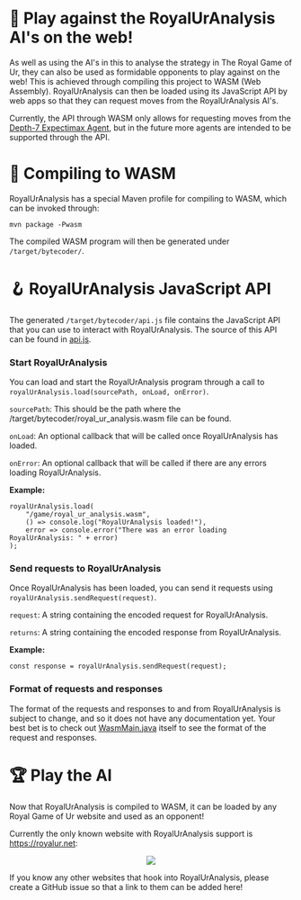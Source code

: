 # 🤖 Play against the RoyalUrAnalysis AI's on the web!
As well as using the AI's in this to analyse the strategy in The Royal
Game of Ur, they can also be used as formidable opponents to play against
on the web! This is achieved through compiling this project to WASM
(Web Assembly). RoyalUrAnalysis can then be loaded using its JavaScript API
by web apps so that they can request moves from the RoyalUrAnalysis AI's.

Currently, the API through WASM only allows for requesting moves from
the [Depth-7 Expectimax Agent](/docs/Agents.md#-the-expectimax-agent-),
but in the future more agents are intended to be supported through the API.


# 🏁 Compiling to WASM
RoyalUrAnalysis has a special Maven profile for compiling to WASM,
which can be invoked through:
```
mvn package -Pwasm
```
The compiled WASM program will then be generated under `/target/bytecoder/`.


# 🪝 RoyalUrAnalysis JavaScript API
The generated `/target/bytecoder/api.js` file contains the JavaScript API
that you can use to interact with RoyalUrAnalysis. The source of this
API can be found in [api.js](/src/main/java/com/sothatsit/royalur/browser/api.js).

### Start RoyalUrAnalysis
You can load and start the RoyalUrAnalysis program through a call to
`royalUrAnalysis.load(sourcePath, onLoad, onError)`.

`sourcePath`: This should be the path where the
/target/bytecoder/royal_ur_analysis.wasm file can be found.

`onLoad`: An optional callback that will be called once
RoyalUrAnalysis has loaded.

`onError`: An optional callback that will be called if
there are any errors loading RoyalUrAnalysis.

**Example:**
```
royalUrAnalysis.load(
    "/game/royal_ur_analysis.wasm",
    () => console.log("RoyalUrAnalysis loaded!"),
    error => console.error("There was an error loading RoyalUrAnalysis: " + error)
);
```

### Send requests to RoyalUrAnalysis
Once RoyalUrAnalysis has been loaded, you can send it requests using
`royalUrAnalysis.sendRequest(request)`.

`request`: A string containing the encoded request for RoyalUrAnalysis.

`returns`: A string containing the encoded response from RoyalUrAnalysis.

**Example:**
```
const response = royalUrAnalysis.sendRequest(request); 
```

### Format of requests and responses
The format of the requests and responses to and from RoyalUrAnalysis is subject to
change, and so it does not have any documentation yet. Your best bet is to check out
[WasmMain.java](/src/main/java/com/sothatsit/royalur/browser/WasmMain.java)
itself to see the format of the request and responses.


# 🏆 Play the AI
Now that RoyalUrAnalysis is compiled to WASM, it can be loaded by any
Royal Game of Ur website and used as an opponent!

Currently the only known website with RoyalUrAnalysis support is https://royalur.net:
<p align="center"><a href="https://royalur.net">
  <img src="https://royalur.net/banner.jpg" />
</a></p>

If you know any other websites that hook into RoyalUrAnalysis, please
create a GitHub issue so that a link to them can be added here!
